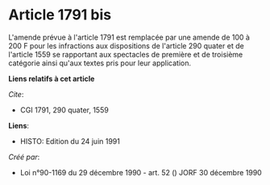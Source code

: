 # Article 1791 bis

L'amende prévue à l'article 1791 est remplacée par une amende de 100 à 200 F pour les infractions aux dispositions de
l'article 290 quater et de l'article 1559 se rapportant aux spectacles de première et de troisième catégorie ainsi qu'aux
textes pris pour leur application.

**Liens relatifs à cet article**

_Cite_:

  - CGI 1791, 290 quater, 1559

**Liens**:

  - HISTO: Edition du 24 juin 1991

_Créé par_:

  - Loi n°90-1169 du 29 décembre 1990 - art. 52 () JORF 30 décembre 1990
